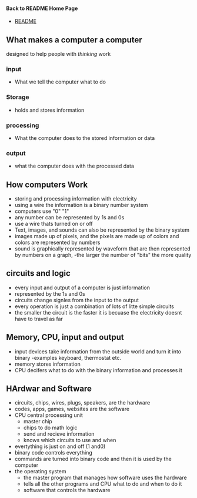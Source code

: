 
#### Back to README Home Page
* [README](README.md)


## What makes a computer a computer

designed to help people with *thinking* work 

### input 
 - What we tell the computer what to do

### Storage 
- holds and stores information

### processing 
- What the computer does to the stored information or data

### output
- what the computer does with the processed data

## How computers Work 
- storing and processing information with electricity
- using a wire the information is a binary number system
- computers use "0" "1"
- any number can be represented by 1s and 0s
- use a wire thats turned on or off
- Text, images, and sounds can also be represented by the binary system
- images made up of pixels, and the pixels are made up of colors and colors are represented by numbers 
- sound is graphically represented by waveform that are then represented by numbers on a graph, 
-the larger the number of "bits" the more quality 


## circuits and logic
- every input and output of a computer is just information 
- represented by the 1s and 0s
- circuits change signles from the input to the output
- every operation is just a combination of lots of litte simple circuits
- the smaller the circuit is the faster it is becuase the electricity doesnt have to travel as far


## Memory, CPU, input and output
- input devices take information from the outside world and turn it into binary
-examples keyboard, thermostat etc. 
- memory stores information
- CPU decifers what to do with the binary information and processes it


## HArdwar and Software
- circuits, chips, wires, plugs, speakers, are the hardware
- codes, apps, games, websites are the software
- CPU central processing unit
    - master chip
    - chips to do math logic
    - send and recieve information
    - knows which circuits to use and when
- evertything is just on and off (1 and0) 
- binary code controls everything
- commands are turned into binary code and then it is used by the computer
- the operating system 
    - the master program that manages how software uses the hardware 
    - tells all the other programs and CPU what to do and when to do it
    - software that controls the hardware
